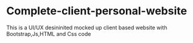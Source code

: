 # Complete-client-personal-website
This is a UI/UX desininited mocked up client based website with Bootstrap,Js,HTML and Css code
